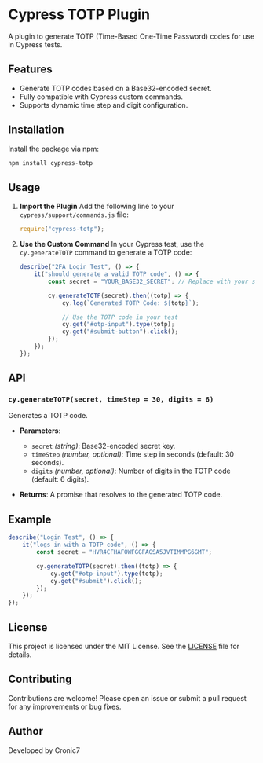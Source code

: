 # Cypress TOTP Plugin

A plugin to generate TOTP (Time-Based One-Time Password) codes for use in Cypress tests.

## Features
- Generate TOTP codes based on a Base32-encoded secret.
- Fully compatible with Cypress custom commands.
- Supports dynamic time step and digit configuration.

## Installation

Install the package via npm:

```bash
npm install cypress-totp
```

## Usage

1. **Import the Plugin**
   Add the following line to your `cypress/support/commands.js` file:

   ```javascript
   require("cypress-totp");
   ```

2. **Use the Custom Command**
   In your Cypress test, use the `cy.generateTOTP` command to generate a TOTP code:

   ```javascript
   describe("2FA Login Test", () => {
       it("should generate a valid TOTP code", () => {
           const secret = "YOUR_BASE32_SECRET"; // Replace with your secret key

           cy.generateTOTP(secret).then((totp) => {
               cy.log(`Generated TOTP Code: ${totp}`);

               // Use the TOTP code in your test
               cy.get("#otp-input").type(totp);
               cy.get("#submit-button").click();
           });
       });
   });
   ```

## API

### `cy.generateTOTP(secret, timeStep = 30, digits = 6)`

Generates a TOTP code.

- **Parameters**:
  - `secret` *(string)*: Base32-encoded secret key.
  - `timeStep` *(number, optional)*: Time step in seconds (default: 30 seconds).
  - `digits` *(number, optional)*: Number of digits in the TOTP code (default: 6 digits).

- **Returns**: A promise that resolves to the generated TOTP code.

## Example

```javascript
describe("Login Test", () => {
    it("logs in with a TOTP code", () => {
        const secret = "HVR4CFHAFOWFGGFAGSA5JVTIMMPG6GMT";

        cy.generateTOTP(secret).then((totp) => {
            cy.get("#otp-input").type(totp);
            cy.get("#submit").click();
        });
    });
});
```

## License

This project is licensed under the MIT License. See the [LICENSE](LICENSE) file for details.

## Contributing

Contributions are welcome! Please open an issue or submit a pull request for any improvements or bug fixes.

## Author

Developed by  Cronic7

